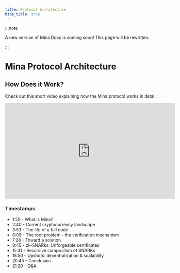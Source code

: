 ```yaml
---
title: Protocol Architecture
hide_title: true
---
```


:::note

A new version of Mina Docs is coming soon! This page will be rewritten.

:::
# Mina Protocol Architecture

## How Does it Work?

Check out this short video explaining how the Mina protocol works in detail:

<iframe
  id="youtube-iframe"
  width="560"
  height="315"
  src="https://www.youtube-nocookie.com/embed/eWVGATxEB6M?start=100&enablejsapi=1&rel=0"
  frameborder="0"
  allow="accelerometer; autoplay; encrypted-media; gyroscope; picture-in-picture"
  allowfullscreen
></iframe>

### Timestamps

- 1:50 - What is Mina?
- 2:40 - Current cryptocurrency landscape
- 3:53 - The life of a full node
- 6:09 - The root problem - the verification mechanism
- 7:28 - Toward a solution
- 8:45 - zk-SNARks: Unforgeable certificates
- 15:31 - Recursive composition of SNARKs
- 18:50 - Upshots: decentralization & scalability
- 20:45 - Conclusion
- 21:20 - Q&A
